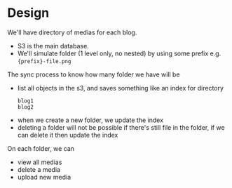 # Design 
We'll have directory of medias for each blog.

- S3 is the main database.
- We'll simulate folder (1 level only, no nested) by using some prefix e.g. `{prefix}-file.png`

The sync process to know how many folder we have will be
- list all objects in the s3, and saves something like an index for directory 
    ```
    blog1
    blog2
    ```
- when we create a new folder, we update the index
- deleting a folder will not be possible if there's still file in the folder, if we can delete 
  it then update the index

On each folder, we can
- view all medias
- delete a media
- upload new media
